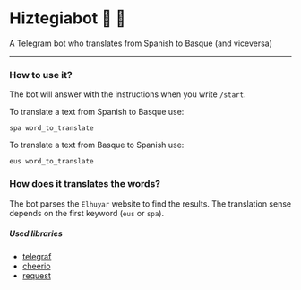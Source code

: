 # Hiztegiabot 🤖 📖
A Telegram bot who translates from Spanish to Basque (and viceversa)

----

### How to use it?
The bot will answer with the instructions when you write `/start`.

To translate a text from Spanish to Basque use:

`spa word_to_translate`

To translate a text from Basque to Spanish use:

`eus word_to_translate`

### How does it translates the words?
The bot parses the `Elhuyar` website to find the results. The translation sense depends on the first keyword (`eus` or `spa`).

##### Used libraries
- [telegraf](https://github.com/telegraf/telegraf)
- [cheerio](https://github.com/cheeriojs/cheerio)
- [request](https://github.com/request/request)